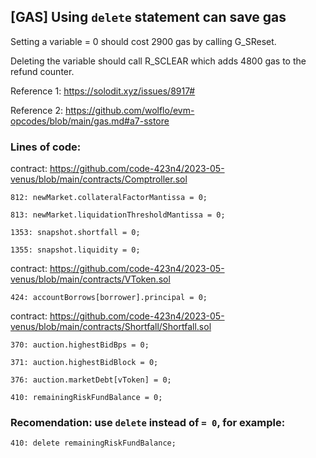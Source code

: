 ## [GAS] Using `delete` statement can save gas

Setting a variable = 0 should cost 2900 gas by calling G_SReset.

Deleting the variable should call R_SCLEAR which adds 4800 gas to the refund counter.

Reference 1: https://solodit.xyz/issues/8917#

Reference 2: https://github.com/wolflo/evm-opcodes/blob/main/gas.md#a7-sstore

### Lines of code:

contract: https://github.com/code-423n4/2023-05-venus/blob/main/contracts/Comptroller.sol

`812: newMarket.collateralFactorMantissa = 0;`

`813: newMarket.liquidationThresholdMantissa = 0;`

`1353: snapshot.shortfall = 0;`

`1355: snapshot.liquidity = 0;`

contract: https://github.com/code-423n4/2023-05-venus/blob/main/contracts/VToken.sol

`424: accountBorrows[borrower].principal = 0;`

contract: https://github.com/code-423n4/2023-05-venus/blob/main/contracts/Shortfall/Shortfall.sol

`370: auction.highestBidBps = 0;`

`371: auction.highestBidBlock = 0;`

`376: auction.marketDebt[vToken] = 0;`

`410: remainingRiskFundBalance = 0;`

### Recomendation: use `delete` instead of `= 0`, for example:

`410: delete remainingRiskFundBalance;`